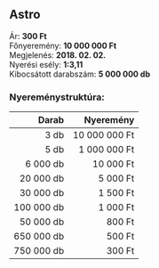 ## Astro

Ár: **300 Ft**<br/>
Főnyeremény: **10 000 000 Ft**<br/>
Megjelenés: **2018. 02. 02.**<br/>
Nyerési esély: **1:3,11**<br/>
Kibocsátott darabszám: **5 000 000 db**<br/>

### Nyereménystruktúra:
Darab|Nyeremény
---:|---:
3 db|10 000 000 Ft
5 db|1 000 000 Ft
6 000 db|10 000 Ft
20 000 db|5 000 Ft
30 000 db|1 500 Ft
100 000 db|1 000 Ft
50 000 db|800 Ft
650 000 db|500 Ft
750 000 db|300 Ft
